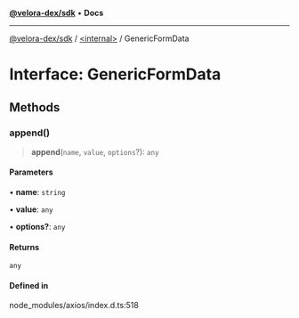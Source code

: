[**@velora-dex/sdk**](../../README.md) • **Docs**

***

[@velora-dex/sdk](../../globals.md) / [\<internal\>](../README.md) / GenericFormData

# Interface: GenericFormData

## Methods

### append()

> **append**(`name`, `value`, `options`?): `any`

#### Parameters

• **name**: `string`

• **value**: `any`

• **options?**: `any`

#### Returns

`any`

#### Defined in

node\_modules/axios/index.d.ts:518
